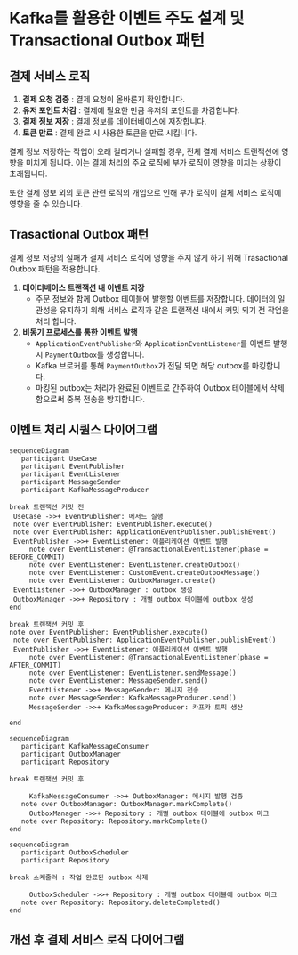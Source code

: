 # Kafka를 활용한 이벤트 주도 설계 및 Transactional Outbox 패턴

## 결제 서비스 로직
1. **결제 요청 검증** : 결제 요청이 올바른지 확인합니다.
2. **유저 포인트 차감** : 결제에 필요한 만큼 유저의 포인트를 차감합니다.
3. **결제 정보 저장** : 결제 정보를 데이터베이스에 저장합니다.
4. **토큰 만료** : 결제 완료 시 사용한 토큰을 만료 시킵니다.

결제 정보 저장하는 작업이 오래 걸리거나
실패할 경우, 전체 결제 서비스 트랜잭션에 영향을 미치게 됩니다.
이는 결제 처리의 주요 로직에 부가 로직이 영향을 미치는 상황이 초래됩니다.

또한 결제 정보 외의 토큰 관련 로직의 개입으로 인해
부가 로직이 결체 서비스 로직에 영향을 줄 수 있습니다.

## Trasactional Outbox 패턴
결제 정보 저장의 실패가 결제 서비스 로직에 영향을 주지 않게 하기 위해
Trasactional Outbox 패턴을 적용합니다.

1. **데이터베이스 트랜잭션 내 이벤트 저장** 
    - 주문 정보와 함께 Outbox 테이블에 발행할 이벤트를 저장합니다. 데이터의 일관성을 유지하기 위해
    서비스 로직과 같은 트랜잭션 내에서 커밋 되기 전 작업을 처리 합니다.
2. **비동기 프로세스를 통한 이벤트 발행**
   - `ApplicationEventPublisher`와 `ApplicationEventListener`를 이벤트 발행 시 `PaymentOutbox`를 생성합니다.
   - Kafka 브로커를 통해 `PaymentOutbox`가 전달 되면 해당 outbox를 마킹합니다.
   - 마킹된 outbox는 처리가 완료된 이벤트로 간주하여 Outbox 테이블에서 삭제함으로써 중복 전송을 방지합니다.

## 이벤트 처리 시퀀스 다이어그램
 ```mermaid
sequenceDiagram
	participant UseCase
	participant EventPublisher
	participant EventListener
	participant MessageSender
	participant KafkaMessageProducer
	
break 트랜잭션 커밋 전
  UseCase ->>+ EventPublisher: 메서드 실행
  note over EventPublisher: EventPublisher.execute()
  note over EventPublisher: ApplicationEventPublisher.publishEvent()
  EventPublisher ->>+ EventListener: 애플리케이션 이벤트 발행
	  note over EventListener: @TransactionalEventListener(phase = BEFORE_COMMIT)
	  note over EventListener: EventListener.createOutbox()
	  note over EventListener: CustomEvent.createOutboxMessage()
	  note over EventListener: OutboxManager.create()
  EventListener ->>+ OutboxManager : outbox 생성
  OutboxManager ->>+ Repository : 개별 outbox 테이블에 outbox 생성
end 

break 트랜잭션 커밋 후
note over EventPublisher: EventPublisher.execute()
  note over EventPublisher: ApplicationEventPublisher.publishEvent()
  EventPublisher ->>+ EventListener: 애플리케이션 이벤트 발행
  	  note over EventListener: @TransactionalEventListener(phase = AFTER_COMMIT)
	  note over EventListener: EventListener.sendMessage()
	  note over EventListener: MessageSender.send()
	  EventListener ->>+ MessageSender: 메시지 전송
	  note over MessageSender: KafkaMessageProducer.send()
	  MessageSender ->>+ KafkaMessageProducer: 카프카 토픽 생산
   
end 
```

 ```mermaid
sequenceDiagram
	participant KafkaMessageConsumer
	participant OutboxManager
	participant Repository

break 트랜잭션 커밋 후

	  KafkaMessageConsumer ->>+ OutboxManager: 메시지 발행 검증
    note over OutboxManager: OutboxManager.markComplete()
	  OutboxManager ->>+ Repository : 개별 outbox 테이블에 outbox 마크
    note over Repository: Repository.markComplete()
end
```
 ```mermaid
sequenceDiagram
	participant OutboxScheduler
	participant Repository

break 스케줄러 : 작업 완료된 outbox 삭제

	  OutboxScheduler ->>+ Repository : 개별 outbox 테이블에 outbox 마크
    note over Repository: Repository.deleteCompleted()
end
```

## 개선 후 결제 서비스 로직 다이어그램
